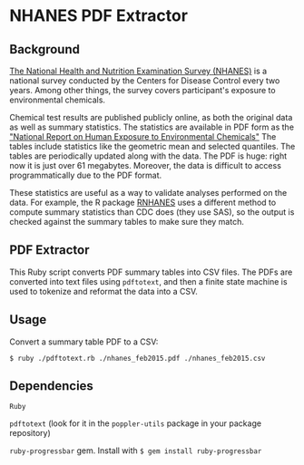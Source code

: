 NHANES PDF Extractor
====================

Background
----------
[The National Health and Nutrition Examination Survey (NHANES)](http://www.cdc.gov/nchs/nhanes/index.htm) is a national survey conducted by the Centers for Disease Control every two years. Among other things, the survey covers participant's exposure to environmental chemicals.

Chemical test results are published publicly online, as both the original data as well as summary statistics. The statistics are available in PDF form as the ["National Report on Human Exposure to Environmental Chemicals"](http://www.cdc.gov/biomonitoring/pdf/FourthReport_UpdatedTables_Feb2015.pdf) The tables include statistics like the geometric mean and selected quantiles. The tables are periodically updated along with the data. The PDF is huge: right now it is just over 61 megabytes. Moreover, the data is difficult to access programmatically due to the PDF format.

These statistics are useful as a way to validate analyses performed on the data. For example, the R package [RNHANES](http://github.com/SilentSpringInstitute/RNHANES) uses a different method to compute summary statistics than CDC does (they use SAS), so the output is checked against the summary tables to make sure they match.

PDF Extractor
-------------
This Ruby script converts PDF summary tables into CSV files. The PDFs are converted into text files using `pdftotext`, and then a finite state machine is used to tokenize and reformat the data into a CSV.

Usage
-----

Convert a summary table PDF to a CSV:
```
$ ruby ./pdftotext.rb ./nhanes_feb2015.pdf ./nhanes_feb2015.csv
```

Dependencies
-----------
`Ruby`

`pdftotext` (look for it in the `poppler-utils` package in your package repository)

`ruby-progressbar` gem. Install with ```$ gem install ruby-progressbar```
